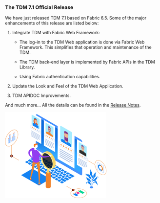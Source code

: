 ### The TDM 7.1 Official Release

We have just released TDM 7.1 based on Fabric 6.5. Some of the major enhancements of this release are listed below:

1. Integrate  TDM with Fabric Web Framework:

   * The log-in to the TDM Web application is done via Fabric Web Framework. This simplifies that operation and maintenance of the TDM. 

   * The TDM back-end layer is implemented by Fabric APIs in the TDM Library.

   * Using Fabric authentication capabilities.

2. Update the Look and Feel of the TDM Web Application.

3. TDM APIDOC Improvements.

   

And much more... All the details can be found in the [Release Notes](https://github.com/k2view-academy/K2View-Academy/blob/Academy_6.5/Release_Notes_And_Upgrade/TDM-V7/TDM_Release_Notes_V7.1.pdf).

<img src="images/img5.png" alt="image" style="zoom: 67%;" />
